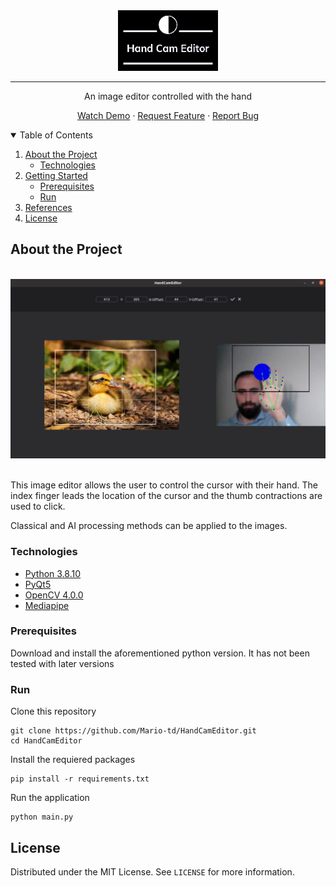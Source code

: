 <div align="center">
    <img src="resources/Logo.png" width="160" height="97">
</div>
<hr>
<p align="center">An image editor controlled with the hand</p>
<p align="center">
    <a href="https://www.youtube.com/watch?v=yOZVz0-dpwc">Watch Demo</a>
    ·
<a href="https://github.com/Mario-td/HandCamEditor/issues">Request Feature</a>
    ·
    <a href="https://github.com/Mario-td/HandCamEditor/issues">Report Bug</a>
</p>
<details open="open">
    <summary>Table of Contents</summary>
    <ol>
        <li>
            <a href="#about-the-project">About the Project</a>
            <ul>
                <li><a href="#technologies">Technologies</li>
            </ul>
        </li>
        <li>
            <a href="#getting-started">Getting Started</a>
            <ul>
                <li><a href="#prerequisites">Prerequisites</li>
                <li><a href="#run">Run</li>
            </ul>
        </li>
        <li><a href="#references">References</a></li>
        <li><a href="#license">License</a></li>
    </ol>
</details>

<h2 id="about-the-project">About the Project</h2>

<br>
<div align="center">
    <a href="https://www.youtube.com/watch?v=yOZVz0-dpwc"><img src="resources/App Screenshot.png" style="width: 75vw"></a>
</div>
<br>
<p>This image editor allows the user to control the cursor with their hand. The index finger leads the location of the cursor and the thumb contractions are used to click.</p> 
<p>Classical and AI processing methods can be applied to the images.</p> 
<h3 id="technologies">Technologies</h3>

<ul>
    <li><a href="https://www.python.org/downloads/release/python-3810">Python 3.8.10</a></li>
    <li><a href="https://pypi.org/project/PyQt5">PyQt5</a></li>
    <li><a href="https://github.com/opencv/">OpenCV 4.0.0 </a></li> 
    <li><a href="https://google.github.io/mediapipe">Mediapipe</a></li>
</ul>
    <h3 id="prerequisites">Prerequisites</h3>
    Download and install the aforementioned python version. It has not been tested with later versions

<br>
<h3 id="run">Run</h3>

Clone this repository

```shell
git clone https://github.com/Mario-td/HandCamEditor.git
cd HandCamEditor
```

Install the requiered packages

```shell
pip install -r requirements.txt
```

Run the application

```shell
python main.py
```

<h2 id="license">License</h2>

<p>Distributed under the MIT License. See <code>LICENSE</code> for more information.</p>
